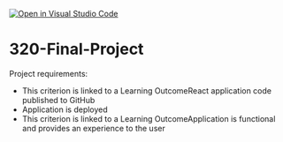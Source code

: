 [![Open in Visual Studio Code](https://classroom.github.com/assets/open-in-vscode-c66648af7eb3fe8bc4f294546bfd86ef473780cde1dea487d3c4ff354943c9ae.svg)](https://classroom.github.com/online_ide?assignment_repo_id=10262840&assignment_repo_type=AssignmentRepo)
# 320-Final-Project

Project requirements:
* This criterion is linked to a Learning OutcomeReact application code published to GitHub
* Application is deployed
* This criterion is linked to a Learning OutcomeApplication is functional and provides an experience to the user
